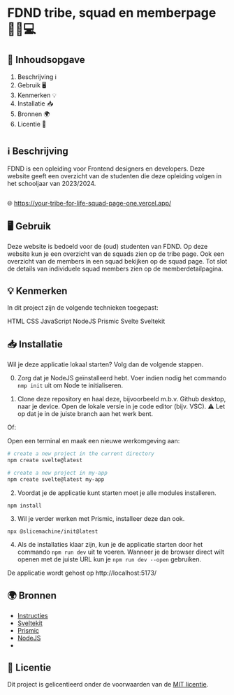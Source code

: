 # FDND tribe, squad en memberpage 🧑‍🎓💻

## 📃 Inhoudsopgave 
1. Beschrijving ℹ️
2. Gebruik 🖥️
3. Kenmerken 💡
4. Installatie 📥
5. Bronnen 🌍
6. Licentie 🪪

#

## ℹ️ Beschrijving

FDND is een opleiding voor Frontend designers en developers. Deze website geeft een overzicht van de studenten die deze opleiding volgen in het schooljaar van 2023/2024.

<img width="" alt="" src="">

🌐 https://your-tribe-for-life-squad-page-one.vercel.app/

## 🖥️ Gebruik 
Deze website is bedoeld voor de (oud) studenten van FDND. Op deze website kun je een overzicht van de squads zien op de tribe page. Ook een overzicht van de members in een squad bekijken op de squad page. Tot slot de details van individuele squad members zien op de memberdetailpagina.

## 💡 Kenmerken 

In dit project zijn de volgende technieken toegepast:

HTML
CSS
JavaScript
NodeJS
Prismic
Svelte
Sveltekit

## 📥 Installatie 

Wil je deze applicatie lokaal starten? Volg dan de volgende stappen. 

0. Zorg dat je NodeJS geïnstalleerd hebt. Voer indien nodig het commando ```nmp init``` uit om Node te initialiseren.

1. Clone deze repository en haal deze, bijvoorbeeld m.b.v. Github desktop, naar je device. 
Open de lokale versie in je code editor (bijv. VSC). ⚠ Let op dat je in de juiste branch aan het werk bent.

Of: 

Open een terminal en maak een nieuwe werkomgeving aan:

```bash
# create a new project in the current directory
npm create svelte@latest

# create a new project in my-app
npm create svelte@latest my-app
```

2. Voordat je de applicatie kunt starten moet je alle modules installeren.

```npm install```

3. Wil je verder werken met Prismic, installeer deze dan ook.

```npx @slicemachine/init@latest```

4. Als de installaties klaar zijn, kun je de applicatie starten door het commando ```npm run dev``` uit te voeren.
Wanneer je de browser direct wilt openen met de juiste URL kun je  ```npm run dev --open``` gebruiken.

De applicatie wordt gehost op  http://localhost:5173/


## 🌍 Bronnen 

* [Instructies](https://github.com/fdnd-task/your-tribe-for-life-squad-page/blob/main/docs/INSTRUCTIONS.md) 
* [Sveltekit](https://kit.svelte.dev/)
* [Prismic](https://prismic.io/)
* [NodeJS](https://nodejs.org/en)
*  

## 🪪 Licentie 

Dit project is gelicentieerd onder de voorwaarden van de [MIT licentie](https://github.com/zombie0youssra/your-tribe-for-life-squad-page/blob/main/LICENSE).



